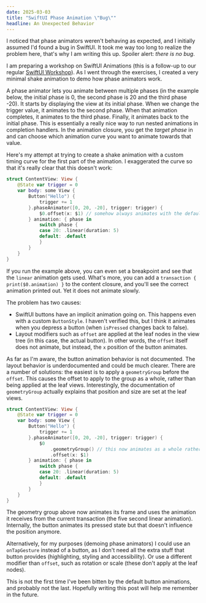 ```yaml
---
date: 2025-03-03
title: "SwiftUI Phase Animation \"Bug\""
headline: An Unexpected Behavior
---
```


I noticed that phase animators weren't behaving as expected, and I initially assumed I'd found a bug in SwiftUI. It took me way too long to realize the problem here, that's why I am writing this up. Spoiler alert: *there is no bug*.

I am preparing a workshop on SwiftUI Animations (this is a follow-up to our regular [SwiftUI Workshop](https://www.swiftuifieldguide.com/workshops/)). As I went through the exercises, I created a very minimal shake animation to demo how phase animators work. 

A phase animator lets you animate between multiple phases (in the example below, the initial phase is 0, the second phase is 20 and the third phase -20). It starts by displaying the view at its initial phase. When we change the trigger value, it animates to the second phase. When that animation completes, it animates to the third phase. Finally, it animates back to the initial phase. This is essentially a really nice way to run nested animations in completion handlers. In the animation closure, you get the *target phase* in and can choose which animation curve you want to animate towards that value.

Here's my attempt at trying to create a shake animation with a custom timing curve for the first part of the animation. I exaggerated the curve so that it's really clear that this doesn't work:

```swift
struct ContentView: View {
    @State var trigger = 0
    var body: some View {
        Button("Hello") {
            trigger += 1
        }.phaseAnimator([0, 20, -20], trigger: trigger) {
            $0.offset(x: $1) // somehow always animates with the default animation
        } animation: { phase in
            switch phase {
            case 20: .linear(duration: 5)
            default: .default
            }
        }
    }
}
```

If you run the example above, you can even set a breakpoint and see that the `linear` animation gets used. What's more, you can add a `transaction { print($0.animation) }` to the content closure, and you'll see the correct animation printed out. Yet it does not animate slowly.

The problem has two causes:

- SwiftUI buttons have an implicit animation going on. This happens even with a custom `ButtonStyle`. I haven't verified this, but I think it animates when you depress a button (when `isPressed` changes back to false). 
- Layout modifiers such as `offset` are applied at the leaf nodes in the view tree (in this case, the actual button). In other words, the `offset` itself does not animate, but instead, the `x` position of the button animates. 

As far as I'm aware, the button animation behavior is not documented. The layout behavior is underdocumented and could be much clearer. There are a number of solutions: the easiest is to apply a `geometryGroup` before the `offset`. This causes the offset to apply to the group as a whole, rather than being applied at the leaf views. Interestingly, the documentation of `geometryGroup` actually explains that position and size are set at the leaf views.

```swift
struct ContentView: View {
    @State var trigger = 0
    var body: some View {
        Button("Hello") {
            trigger += 1
        }.phaseAnimator([0, 20, -20], trigger: trigger) {
            $0
                .geometryGroup() // this now animates as a whole rather than at the leaf views
                .offset(x: $1)
        } animation: { phase in
            switch phase {
            case 20: .linear(duration: 5)
            default: .default
            }
        }
    }
}
```

The geometry group above now animates its frame and uses the animation it receives from the current transaction (the five second linear animation). Internally, the button animates its pressed state but that doesn't influence the position anymore.

Alternatively, for my purposes (demoing phase animators) I could use an `onTapGesture` instead of a button, as I don't need all the extra stuff that button provides (highlighting, styling and accessibility). Or use a different modifier than `offset`, such as rotation or scale (these don't apply at the leaf nodes).

This is not the first time I've been bitten by the default button animations, and probably not the last. Hopefully writing this post will help me remember in the future.
